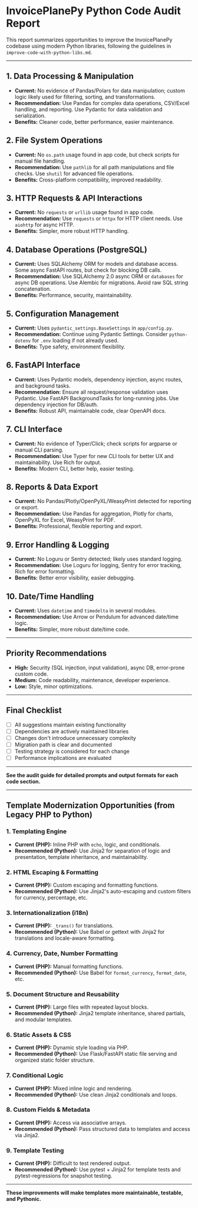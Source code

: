 # InvoicePlanePy Python Code Audit Report

This report summarizes opportunities to improve the InvoicePlanePy codebase using modern Python libraries, following the guidelines in `improve-code-with-python-libs.md`.

---

## 1. Data Processing & Manipulation
- **Current:** No evidence of Pandas/Polars for data manipulation; custom logic likely used for filtering, sorting, and transformations.
- **Recommendation:** Use Pandas for complex data operations, CSV/Excel handling, and reporting. Use Pydantic for data validation and serialization.
- **Benefits:** Cleaner code, better performance, easier maintenance.

## 2. File System Operations
- **Current:** No `os.path` usage found in app code, but check scripts for manual file handling.
- **Recommendation:** Use `pathlib` for all path manipulations and file checks. Use `shutil` for advanced file operations.
- **Benefits:** Cross-platform compatibility, improved readability.

## 3. HTTP Requests & API Interactions
- **Current:** No `requests` or `urllib` usage found in app code.
- **Recommendation:** Use `requests` or `httpx` for HTTP client needs. Use `aiohttp` for async HTTP.
- **Benefits:** Simpler, more robust HTTP handling.

## 4. Database Operations (PostgreSQL)
- **Current:** Uses SQLAlchemy ORM for models and database access. Some async FastAPI routes, but check for blocking DB calls.
- **Recommendation:** Use SQLAlchemy 2.0 async ORM or `databases` for async DB operations. Use Alembic for migrations. Avoid raw SQL string concatenation.
- **Benefits:** Performance, security, maintainability.

## 5. Configuration Management
- **Current:** Uses `pydantic_settings.BaseSettings` in `app/config.py`.
- **Recommendation:** Continue using Pydantic Settings. Consider `python-dotenv` for `.env` loading if not already used.
- **Benefits:** Type safety, environment flexibility.

## 6. FastAPI Interface
- **Current:** Uses Pydantic models, dependency injection, async routes, and background tasks.
- **Recommendation:** Ensure all request/response validation uses Pydantic. Use FastAPI BackgroundTasks for long-running jobs. Use dependency injection for DB/auth.
- **Benefits:** Robust API, maintainable code, clear OpenAPI docs.

## 7. CLI Interface
- **Current:** No evidence of Typer/Click; check scripts for argparse or manual CLI parsing.
- **Recommendation:** Use Typer for new CLI tools for better UX and maintainability. Use Rich for output.
- **Benefits:** Modern CLI, better help, easier testing.

## 8. Reports & Data Export
- **Current:** No Pandas/Plotly/OpenPyXL/WeasyPrint detected for reporting or export.
- **Recommendation:** Use Pandas for aggregation, Plotly for charts, OpenPyXL for Excel, WeasyPrint for PDF.
- **Benefits:** Professional, flexible reporting and export.

## 9. Error Handling & Logging
- **Current:** No Loguru or Sentry detected; likely uses standard logging.
- **Recommendation:** Use Loguru for logging, Sentry for error tracking, Rich for error formatting.
- **Benefits:** Better error visibility, easier debugging.

## 10. Date/Time Handling
- **Current:** Uses `datetime` and `timedelta` in several modules.
- **Recommendation:** Use Arrow or Pendulum for advanced date/time logic.
- **Benefits:** Simpler, more robust date/time code.

---

## Priority Recommendations
- **High:** Security (SQL injection, input validation), async DB, error-prone custom code.
- **Medium:** Code readability, maintenance, developer experience.
- **Low:** Style, minor optimizations.

---

## Final Checklist
- [ ] All suggestions maintain existing functionality
- [ ] Dependencies are actively maintained libraries
- [ ] Changes don't introduce unnecessary complexity
- [ ] Migration path is clear and documented
- [ ] Testing strategy is considered for each change
- [ ] Performance implications are evaluated

---

**See the audit guide for detailed prompts and output formats for each code section.**

---

## Template Modernization Opportunities (from Legacy PHP to Python)

### 1. Templating Engine
- **Current (PHP):** Inline PHP with `echo`, logic, and conditionals.
- **Recommended (Python):** Use Jinja2 for separation of logic and presentation, template inheritance, and maintainability.

### 2. HTML Escaping & Formatting
- **Current (PHP):** Custom escaping and formatting functions.
- **Recommended (Python):** Use Jinja2's auto-escaping and custom filters for currency, percentage, etc.

### 3. Internationalization (i18n)
- **Current (PHP):** `_trans()` for translations.
- **Recommended (Python):** Use Babel or gettext with Jinja2 for translations and locale-aware formatting.

### 4. Currency, Date, Number Formatting
- **Current (PHP):** Manual formatting functions.
- **Recommended (Python):** Use Babel for `format_currency`, `format_date`, etc.

### 5. Document Structure and Reusability
- **Current (PHP):** Large files with repeated layout blocks.
- **Recommended (Python):** Jinja2 template inheritance, shared partials, and modular templates.

### 6. Static Assets & CSS
- **Current (PHP):** Dynamic style loading via PHP.
- **Recommended (Python):** Use Flask/FastAPI static file serving and organized static folder structure.

### 7. Conditional Logic
- **Current (PHP):** Mixed inline logic and rendering.
- **Recommended (Python):** Use clean Jinja2 conditionals and loops.

### 8. Custom Fields & Metadata
- **Current (PHP):** Access via associative arrays.
- **Recommended (Python):** Pass structured data to templates and access via Jinja2.

### 9. Template Testing
- **Current (PHP):** Difficult to test rendered output.
- **Recommended (Python):** Use pytest + Jinja2 for template tests and pytest-regressions for snapshot testing.

---

**These improvements will make templates more maintainable, testable, and Pythonic.**
